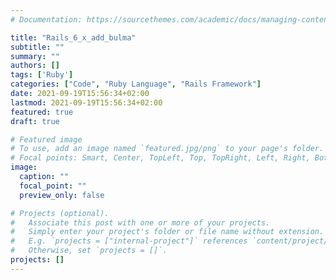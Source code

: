 ```yaml
---
# Documentation: https://sourcethemes.com/academic/docs/managing-content/

title: "Rails_6_x_add_bulma"
subtitle: ""
summary: ""
authors: []
tags: ['Ruby']
categories: ["Code", "Ruby Language", "Rails Framework"]
date: 2021-09-19T15:56:34+02:00
lastmod: 2021-09-19T15:56:34+02:00
featured: true
draft: true

# Featured image
# To use, add an image named `featured.jpg/png` to your page's folder.
# Focal points: Smart, Center, TopLeft, Top, TopRight, Left, Right, BottomLeft, Bottom, BottomRight.
image:
  caption: ""
  focal_point: ""
  preview_only: false

# Projects (optional).
#   Associate this post with one or more of your projects.
#   Simply enter your project's folder or file name without extension.
#   E.g. `projects = ["internal-project"]` references `content/project/deep-learning/index.md`.
#   Otherwise, set `projects = []`.
projects: []
---
```

